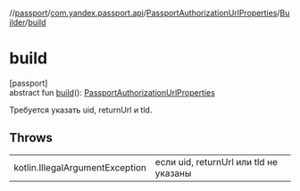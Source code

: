 //[passport](../../../../index.md)/[com.yandex.passport.api](../../index.md)/[PassportAuthorizationUrlProperties](../index.md)/[Builder](index.md)/[build](build.md)

# build

[passport]\
abstract fun [build](build.md)(): [PassportAuthorizationUrlProperties](../index.md)

Требуется указать uid, returnUrl и tld.

## Throws

| | |
|---|---|
| kotlin.IllegalArgumentException | если uid, returnUrl или tld не указаны |
